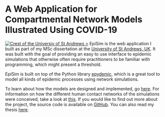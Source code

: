 # A Web Application for Compartmental Network Models Illustrated Using COVID-19
[![Crest of the Universiy of St Andrews >](/assets/img/stacrest.png)](https://www.st-andrews.ac.uk/)
EpiSim is the web application I built as part of my MSc dissertation at the 
[University of St Andrews, UK](https://www.st-andrews.ac.uk/). It was built
with the goal of providing an easy to use interface to epidemic simulations 
that otherwise often require practitioners to be familiar with programming, which
might present a threshold.

EpiSim is built on top of the Python library [epydemic](https://github.com/simoninireland/epydemic), 
which is a great tool to model all kinds of epidemic processes using network simulations.

To learn about how the models are designed and implemented, go [here](/models).
For information on how the different human contact networks of the simulations
were conceived, take a look at [this](/networks). If you would like to find out
more about the project, the source code is available on [GitHub](https://github.com/leo-pfeiffer/epi-sim).
You can also read my thesis [here](/).
